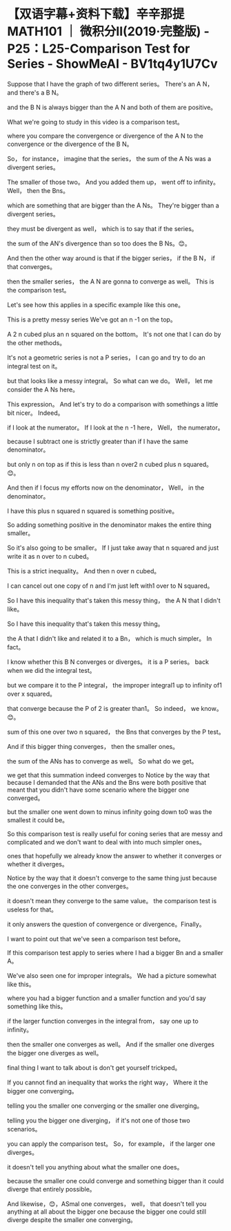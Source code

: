# 【双语字幕+资料下载】辛辛那提 MATH101 ｜ 微积分Ⅱ(2019·完整版) - P25：L25-Comparison Test for Series - ShowMeAI - BV1tq4y1U7Cv

Suppose that I have the graph of two different series。 There's an A N， and there's a B N。

 and the B N is always bigger than the A N and both of them are positive。

 What we're going to study in this video is a comparison test。

 where you compare the convergence or divergence of the A N to the convergence or the divergence of the B N。

 So， for instance， imagine that the series， the sum of the A Ns was a divergent series。

 The smaller of those two。 And you added them up， went off to infinity。 Well， then the Bns。

 which are something that are bigger than the A Ns。 They're bigger than a divergent series。

 they must be divergent as well， which is to say that if the series。

 the sum of the AN's divergence than so too does the B Ns。😊。

And then the other way around is that if the bigger series， if the B N， if that converges。

 then the smaller series， the A N are gonna to converge as well。 This is the comparison test。

 Let's see how this applies in a specific example like this one。

 This is a pretty messy series We've got an n -1 on the top。

 A 2 n cubed plus an n squared on the bottom。 It's not one that I can do by the other methods。

 It's not a geometric series is not a P series， I can go and try to do an integral test on it。

 but that looks like a messy integral。 So what can we do。 Well， let me consider the A Ns here。

 This expression。 And let's try to do a comparison with somethings a little bit nicer。 Indeed。

 if I look at the numerator。 If I look at the n -1 here， Well， the numerator。

 because I subtract one is strictly greater than if I have the same denominator。

 but only n on top as if this is less than n over2 n cubed plus n squared。😊。

And then if I focus my efforts now on the denominator， Well， in the denominator。

 I have this plus n squared n squared is something positive。

 So adding something positive in the denominator makes the entire thing smaller。

 So it's also going to be smaller。 If I just take away that n squared and just write it as n over to n cubed。

 This is a strict inequality。 And then n over n cubed。

 I can cancel out one copy of n and I'm just left with1 over to N squared。

 So I have this inequality that's taken this messy thing， the A N that I didn't like。

 So I have this inequality that's taken this messy thing。

 the A that I didn't like and related it to a Bn， which is much simpler。 In fact。

 I know whether this B N converges or diverges。 it is a P series。 back when we did the integral test。

 but we compare it to the P integral， the improper integral1 up to infinity of1 over x squared。

 that converge because the P of 2 is greater than1。 So indeed， we know。😊。

sum of this one over two n squared， the Bns that converges by the P test。

 And if this bigger thing converges， then the smaller ones。

 the sum of the ANs has to converge as well。 So what do we get。

 we get that this summation indeed converges to Notice by the way that because I demanded that the ANs and the Bns were both positive that meant that you didn't have some scenario where the bigger one converged。

 but the smaller one went down to minus infinity going down to0 was the smallest it could be。

 So this comparison test is really useful for coning series that are messy and complicated and we don't want to deal with into much simpler ones。

 ones that hopefully we already know the answer to whether it converges or whether it diverges。

 Notice by the way that it doesn't converge to the same thing just because the one converges in the other converges。

 it doesn't mean they converge to the same value。 the comparison test is useless for that。

 it only answers the question of convergence or divergence。Finally。

 I want to point out that we've seen a comparison test before。

 If this comparison test apply to series where I had a bigger Bn and a smaller A。

 We've also seen one for improper integrals。 We had a picture somewhat like this。

 where you had a bigger function and a smaller function and you'd say something like this。

 if the larger function converges in the integral from， say one up to infinity。

 then the smaller one converges as well。 And if the smaller one diverges the bigger one diverges as well。

 final thing I want to talk about is don't get yourself trickped。

 If you cannot find an inequality that works the right way， Where it the bigger one converging。

 telling you the smaller one converging or the smaller one diverging。

 telling you the bigger one diverging， if it's not one of those two scenarios。

 you can apply the comparison test。 So， for example， if the larger one diverges。

 it doesn't tell you anything about what the smaller one does。

 because the smaller one could converge and something bigger than it could diverge that entirely possible。

 And likewise，😊，ASmal one converges， well， that doesn't tell you anything at all about the bigger one because the bigger one could still diverge despite the smaller one converging。

